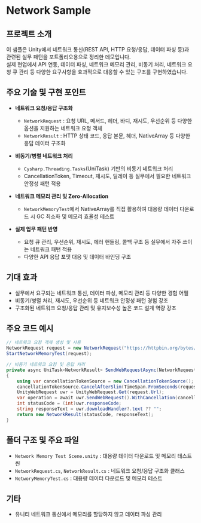 # Network Sample

## 프로젝트 소개
이 샘플은 Unity에서 네트워크 통신(REST API, HTTP 요청/응답, 데이터 파싱 등)과 관련된 실무 패턴을 포트폴리오용으로 정리한 데모입니다.  
실제 현업에서 API 연동, 데이터 파싱, 네트워크 메모리 관리, 비동기 처리, 네트워크 요청 큐 관리 등 다양한 요구사항을 효과적으로 대응할 수 있는 구조를 구현하였습니다.

## 주요 기술 및 구현 포인트

- **네트워크 요청/응답 구조화**
  - `NetworkRequest` : 요청 URL, 메서드, 헤더, 바디, 재시도, 우선순위 등 다양한 옵션을 지원하는 네트워크 요청 객체
  - `NetworkResult` : HTTP 상태 코드, 응답 본문, 헤더, NativeArray<byte> 등 다양한 응답 데이터 구조화

- **비동기/병렬 네트워크 처리**
  - `Cysharp.Threading.Tasks`(UniTask) 기반의 비동기 네트워크 처리
  - CancellationToken, Timeout, 재시도, 딜레이 등 실무에서 필요한 네트워크 안정성 패턴 적용

- **네트워크 메모리 관리 및 Zero-Allocation**
  - `NetworkMemoryTest`에서 NativeArray<byte>를 직접 활용하여 대용량 데이터 다운로드 시 GC 최소화 및 메모리 효율성 테스트

- **실제 업무 패턴 반영**
  - 요청 큐 관리, 우선순위, 재시도, 에러 핸들링, 콜백 구조 등 실무에서 자주 쓰이는 네트워크 패턴 적용
  - 다양한 API 응답 포맷 대응 및 데이터 바인딩 구조

## 기대 효과

- 실무에서 요구되는 네트워크 통신, 데이터 파싱, 메모리 관리 등 다양한 경험 어필
- 비동기/병렬 처리, 재시도, 우선순위 등 네트워크 안정성 패턴 경험 강조
- 구조화된 네트워크 요청/응답 관리 및 유지보수성 높은 코드 설계 역량 강조

## 주요 코드 예시

```csharp
// 네트워크 요청 객체 생성 및 사용
NetworkRequest request = new NetworkRequest("https://httpbin.org/bytes/1048576", 1.0f, System.Net.Http.HttpMethod.Get);
StartNetworkMemoryTest(request);

// 비동기 네트워크 요청 및 응답 처리
private async UniTask<NetworkResult> SendWebRequestAsync(NetworkRequest request)
{
    using var cancellationTokenSource = new CancellationTokenSource();
    cancellationTokenSource.CancelAfterSlim(TimeSpan.FromSeconds(request.Timeout));
    UnityWebRequest uwr = UnityWebRequest.Get(request.Url);
    var operation = await uwr.SendWebRequest().WithCancellation(cancellationTokenSource.Token);
    int statusCode = (int)uwr.responseCode;
    string responseText = uwr.downloadHandler?.text ?? "";
    return new NetworkResult(statusCode, responseText);
}
```

## 폴더 구조 및 주요 파일

- `Network Memory Test Scene.unity` : 대용량 데이터 다운로드 및 메모리 테스트 씬
- `NetworkRequest.cs`, `NetworkResult.cs` : 네트워크 요청/응답 구조화 클래스
- `NetworyMemoryTest.cs` : 대용량 데이터 다운로드 및 메모리 테스트

## 기타

- 유니티 네트워크 통신에서 메모리를 할당하지 않고 데이터 파싱 관리